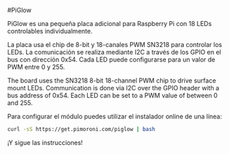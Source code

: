 <!--
---
name: PiGlow
class: board
type: led
formfactor: Otro
manufacturer: Pimoroni
description: Simply 18 LEDs in a spiral pattern controllable in Python
url: http://shop.pimoroni.com/products/piglow
github: https://github.com/pimoroni/piglow
buy: http://shop.pimoroni.com/products/piglow
image: 'piglow.png'
pincount: 26
eeprom: no
power:
  '1':
  '2':
  '17':
ground:
  '14':
pin:
  '3':
    mode: i2c
  '5':
    mode: i2c
install:
  'devices':
  - 'i2c'
i2c:
  '0x54':
    name: LED driver
    device: sn3218
-->
#PiGlow

PiGlow es una pequeña placa adicional para Raspberry Pi con 18 LEDs controlables individualmente.

La placa usa el chip de 8-bit y 18-canales PWM SN3218 para controlar los LEDs. La comunicación se realiza mediante I2C a través de los GPIO en el bus con dirección 0x54. Cada LED puede configurarse para un valor de PWM entre 0 y 255.

The board uses the SN3218 8-bit 18-channel PWM chip to drive surface mount LEDs. Communication is done via I2C over the GPIO header with a bus address of 0x54. Each LED can be set to a PWM value of between 0 and 255.

Para configurar el módulo  puedes utilizar el instalador online de una línea:

```bash
curl -sS https://get.pimoroni.com/piglow | bash
```

¡Y sigue las instrucciones!
